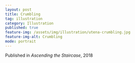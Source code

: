 ```yaml
---
layout: post
title: Crumbling
tag: illustration
category: Illustration
published: true
feature-img: /assets/img/illustration/utena-crumbling.jpg
feature-img-alt: Crumbling
mode: portrait
---
```


Published in *Ascending the Staircase*, 2018